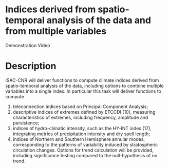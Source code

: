 # Indices derived from spatio-temporal analysis of the data and from multiple variables

Demonstration Video

# Description
ISAC-CNR will deliver functions to compute climate indices derived from spatio-temporal analysis of the data, including options to combine multiple variables into a single index. In particular this task will deliver functions to compute
1. teleconnection indices based on Principal Component Analysis;
2. descriptive indices of extremes defined by ETCCDI (10), measuring characteristics of extremes, including frequency, amplitude and persistence;
3. indices of hydro-climatic intensity, such as the HY-INT index (17), integrating metrics of precipitation intensity and dry spell length;
4. indices of Northern and Southern Hemisphere annular modes, corresponding to the patterns of variability induced by stratospheric circulation changes.
Options for trend calculation will be provided, including significance testing compared to the null-hypothesis of no trend.
